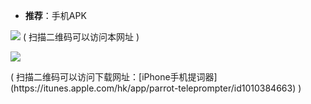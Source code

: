 - **推荐**：手机APK


<img src="https://github.com/taoste/Hello-World/blob/master/Tools/apk/qrcode.png?raw=true"/>
( 扫描二维码可以访问本网址 )

<p><a href="https://itunes.apple.com/hk/app/parrot-teleprompter/id1010384663" title="【Apple iTunes】iPhone手机提词器app">
<img src="https://github.com/taoste/Hello-World/blob/master/Tools/apk/iPhone手机提词器-qrcode.png?raw=true"/>
</a></p>
( 扫描二维码可以访问下载网址：[iPhone手机提词器](https://itunes.apple.com/hk/app/parrot-teleprompter/id1010384663) )

